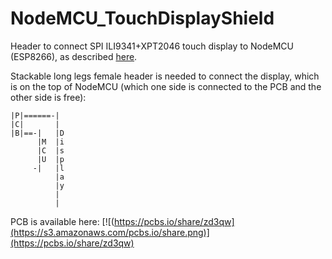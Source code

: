 # NodeMCU_TouchDisplayShield

Header to connect SPI ILI9341+XPT2046 touch display to NodeMCU (ESP8266), as described [here](http://nailbuster.com/?page_id=341).

Stackable long legs female header is needed to connect the display, which is on the top of NodeMCU (which one side is connected to the PCB and the other side is free):

```
|P|======-|
|C|       |
|B|==-|   |D
      |M  |i
      |C  |s
      |U  |p
     -|   |l
          |a
          |y
          |
          |   
``` 

PCB is available here: 
[![(https://pcbs.io/share/zd3qw](https://s3.amazonaws.com/pcbs.io/share.png)](https://pcbs.io/share/zd3qw)
